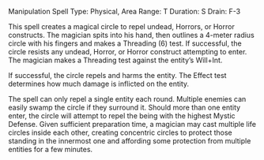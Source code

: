 Manipulation Spell
Type:  Physical, Area
Range: T
Duration: S
Drain: F-3

This spell creates a magical circle to repel undead, Horrors, or Horror constructs. The magician spits into his hand, then outlines a 4-meter radius circle with his fingers and makes a Threading (6) test. If successful, the circle resists any undead, Horror, or Horror construct attempting to enter. The magician makes a Threading test against the entity’s Will+Int.

If successful, the circle repels and harms the entity. The Effect test determines how much damage is inflicted on the entity.

The spell can only repel a single entity each round. Multiple enemies can easily swamp the circle if they surround it. Should more than one entity enter, the circle will attempt to repel the being with the highest Mystic Defense. Given sufficient preparation time, a magician may cast multiple life circles inside each other, creating concentric circles to protect those standing in the innermost one and affording some protection from multiple entities for a few minutes.